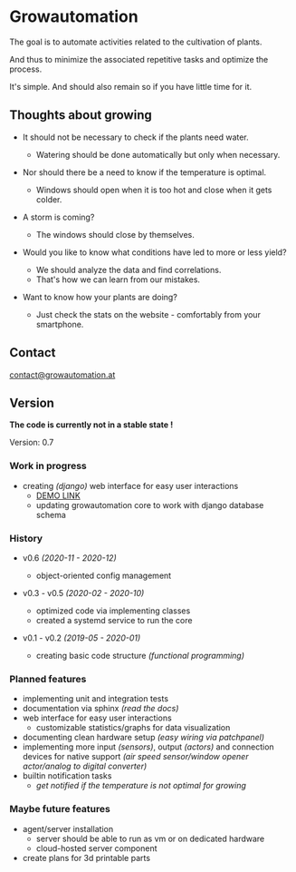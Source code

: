 # Growautomation
The goal is to automate activities related to the cultivation of plants.

And thus to minimize the associated repetitive tasks and optimize the process.

It's simple. And should also remain so if you have little time for it.

## Thoughts about growing

- It should not be necessary to check if the plants need water.
  - Watering should be done automatically but only when necessary.

- Nor should there be a need to know if the temperature is optimal.
  - Windows should open when it is too hot and close when it gets colder.

- A storm is coming?
  - The windows should close by themselves.

- Would you like to know what conditions have led to more or less yield?
  - We should analyze the data and find correlations.
  - That's how we can learn from our mistakes.

- Want to know how your plants are doing?
  - Just check the stats on the website - comfortably from your smartphone.

## Contact
<a href="mailto:contact@growautomation.at">contact@growautomation.at</a>

## Version

__The code is currently not in a stable state !__

Version: 0.7

### Work in progress
- creating _(django)_ web interface for easy user interactions
    - <a href="https://test.growautomation.at/">DEMO LINK</a>
    - updating growautomation core to work with django database schema


### History
- v0.6 _(2020-11 - 2020-12)_
  - object-oriented config management
  
- v0.3 - v0.5 _(2020-02 - 2020-10)_
  - optimized code via implementing classes
  - created a systemd service to run the core
  
- v0.1 - v0.2 _(2019-05 - 2020-01)_
  - creating basic code structure _(functional programming)_

### Planned features
- implementing unit and integration tests
- documentation via sphinx _(read the docs)_
- web interface for easy user interactions
  - customizable statistics/graphs for data visualization
- documenting clean hardware setup _(easy wiring via patchpanel)_
- implementing more input _(sensors)_, output _(actors)_ and connection devices for native support _(air speed sensor/window opener actor/analog to digital converter)_
- builtin notification tasks
  - *get notified if the temperature is not optimal for growing*
 
### Maybe future features
- agent/server installation
  - server should be able to run as vm or on dedicated hardware
  - cloud-hosted server component
- create plans for 3d printable parts
